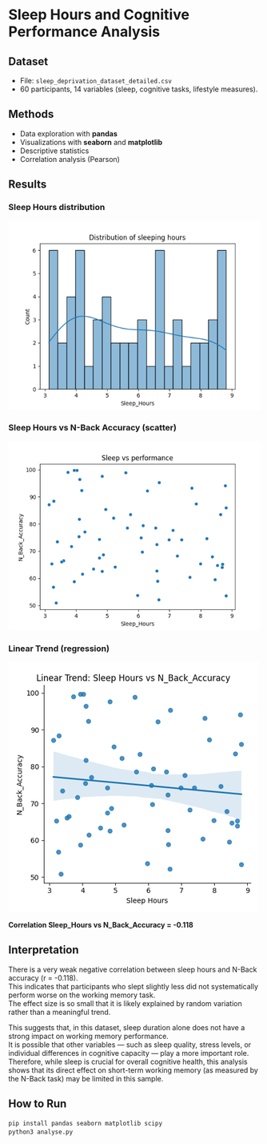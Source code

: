 # Sleep Hours and Cognitive Performance Analysis  

## Dataset  
- File: `sleep_deprivation_dataset_detailed.csv`  
- 60 participants, 14 variables (sleep, cognitive tasks, lifestyle measures).  

## Methods  
- Data exploration with **pandas**  
- Visualizations with **seaborn** and **matplotlib**  
- Descriptive statistics  
- Correlation analysis (Pearson)  

## Results  

### Sleep Hours distribution
![Sleep Distribution](figures/distribution_sleeping_hours.png)

### Sleep Hours vs N-Back Accuracy (scatter)
![Scatter Sleep vs Performance](figures/sleep_vs_performance.png)

### Linear Trend (regression)
![Linear Trend](figures/sleep_vs_n_back_accuracy_trend.png)

**Correlation Sleep_Hours vs N_Back_Accuracy = -0.118**  

## Interpretation

There is a very weak negative correlation between sleep hours and N-Back accuracy (r = -0.118).  
This indicates that participants who slept slightly less did not systematically perform worse on the working memory task.  
The effect size is so small that it is likely explained by random variation rather than a meaningful trend.  

This suggests that, in this dataset, sleep duration alone does not have a strong impact on working memory performance.  
It is possible that other variables — such as sleep quality, stress levels, or individual differences in cognitive capacity — play a more important role.  
Therefore, while sleep is crucial for overall cognitive health, this analysis shows that its direct effect on short-term working memory (as measured by the N-Back task) may be limited in this sample.

## How to Run  
```bash
pip install pandas seaborn matplotlib scipy  
python3 analyse.py  

